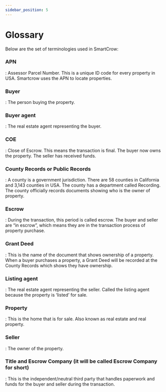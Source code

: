 ```yaml
---
sidebar_position: 5
---
```


# Glossary

Below are the set of terminologies used in SmartCrow:

### APN

: Assessor Parcel Number. This is a unique ID code for every property in USA. Smartcrow uses the APN to locate properties.

### Buyer

: The person buying the property.

### Buyer agent

: The real estate agent representing the buyer.

### COE

: Close of Escrow. This means the transaction is final. The buyer now owns the property. The seller has received funds.

### County Records or Public Records

: A county is a government jurisdiction. There are 58 counties in California and 3,143 counties in USA. The county has a department called Recording. The county officially records documents showing who is the owner of property.

### Escrow

: During the transaction, this period is called escrow. The buyer and seller are “in escrow”, which means they are in the transaction process of property purchase.

### Grant Deed

: This is the name of the document that shows ownership of a property. When a buyer purchases a property, a Grant Deed will be recorded at the County Records which shows they have ownership.

### Listing agent

: The real estate agent representing the seller. Called the listing agent because the property is ‘listed’ for sale.

### Property

: This is the home that is for sale. Also known as real estate and real property.

### Seller

: The owner of the property.

### Title and Escrow Company (it will be called Escrow Company for short)

: This is the independent/neutral third party that handles paperwork and funds for the buyer and seller during the transaction.






